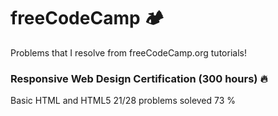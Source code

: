 # freeCodeCamp  🏕️
Problems that I resolve from freeCodeCamp.org tutorials!


### Responsive Web Design Certification (300 hours) :fire:

Basic HTML and HTML5 21/28 problems soleved  73 %
